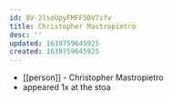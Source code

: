 ```yaml
---
id: 8V-2lsoUpyFMFF5DV7ifv
title: Christopher Mastropietro
desc: ''
updated: 1639759645925
created: 1639759645925
---
```



- [[person]] - Christopher Mastropietro
- appeared 1x at the stoa
